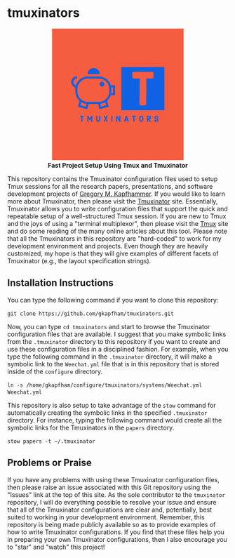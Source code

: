 # tmuxinators

<p align="center">
<img src="https://raw.githubusercontent.com/gkapfham/tmuxinators/master/.github/tmuxinators-logo.jpeg" alt="Tmuxinators Logo"</img>
<br>
<b>
Fast Project Setup Using Tmux and Tmuxinator
</b>
</p>

This repository contains the Tmuxinator configuration files used to setup Tmux
sessions for all the research papers, presentations, and software development
projects of [Gregory M. Kapfhammer](https://www.gregorykapfhammer.com/). If you
would like to learn more about Tmuxinator, then please visit the
[Tmuxinator](https://github.com/tmuxinator/tmuxinator) site. Essentially,
Tmuxinator allows you to write configuration files that support the quick and
repeatable setup of a well-structured Tmux session. If you are new to Tmux and
the joys of using a "terminal multiplexor", then please visit the
[Tmux](https://tmux.github.io/) site and do some reading of the many online
articles about this tool. Please note that all the Tmuxinators in this
repository are "hard-coded" to work for my development environment and projects.
Even though they are heavily customized, my hope is that they will give examples
of different facets of Tmuxinator (e.g., the layout specification strings).

## Installation Instructions

You can type the following command if you want to clone this repository:

```shell
git clone https://github.com/gkapfham/tmuxinators.git
```

Now, you can type `cd tmuxinators` and start to browse the Tmuxinator
configuration files that are available. I suggest that you make symbolic links
from the `.tmuxinator` directory to this repository if you want to create and
use these configuration files in a disciplined fashion. For example, when you
type the following command in the `.tmuxinator` directory, it will make a
symbolic link to the `Weechat.yml` file that is in this repository that is
stored inside of the `configure` directory.

```shell
ln -s /home/gkapfham/configure/tmuxinators/systems/Weechat.yml Weechat.yml
```

This repository is also setup to take advantage of the `stow` command for
automatically creating the symbolic links in the specified `.tmuxinator`
directory. For instance, typing the following command would create all the
symbolic links for the Tmuxinators in the `papers` directory.

```shell
stow papers -t ~/.tmuxinator
```

## Problems or Praise

If you have any problems with using these Tmuxinator configuration files, then
please raise an issue associated with this Git repository using the "Issues"
link at the top of this site. As the sole contributor to the `tmuxinator`
repository, I will do everything possible to resolve your issue and ensure that
all of the Tmuxinator configurations are clear and, potentially, best suited to
working in your development environment. Remember, this repository is being made
publicly available so as to provide examples of how to write Tmuxinator
configurations. If you find that these files help you in preparing your own
Tmuxinator configurations, then I also encourage you to "star" and "watch" this
project!
